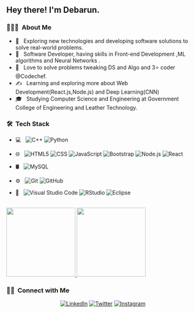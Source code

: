 
<h2> Hey there! I'm Debarun.</h2>

<h3> 👨🏻‍💻 &nbsp;About Me </h3>

- 🤔 &nbsp; Exploring new technologies and developing software solutions to solve real-world problems.
- 💼 &nbsp; Software Developer, having skills in Front-end Development ,ML algorithms and Neural Networks  .
- 🌱 &nbsp; Love to solve problems tweaking DS and Algo and 3⭐ coder @Codechef.
- ✍️ &nbsp; Learning and exploring more about Web Development(React.js,Node.js) and Deep Learning(CNN)
- 🎓 &nbsp; Studying Computer Science and Engineering at Government College of Engineering and Leather Technology.

<h3> 🛠 &nbsp;Tech Stack</h3>

- 💻 &nbsp;
  ![C++](https://img.shields.io/badge/-C++-333333?style=flat&logo=C%2B%2B&logoColor=00599C)
  ![Python](https://img.shields.io/badge/-Python-333333?style=flat&logo=python)
   
- 🌐 &nbsp;
  ![HTML5](https://img.shields.io/badge/-HTML5-333333?style=flat&logo=HTML5)
  ![CSS](https://img.shields.io/badge/-CSS-333333?style=flat&logo=CSS3&logoColor=1572B6)
  ![JavaScript](https://img.shields.io/badge/-JavaScript-333333?style=flat&logo=javascript)
  ![Bootstrap](https://img.shields.io/badge/-Bootstrap-333333?style=flat&logo=bootstrap&logoColor=563D7C)
  ![Node.js](https://img.shields.io/badge/-Node.js-333333?style=flat&logo=node.js)
  ![React](https://img.shields.io/badge/-React-333333?style=flat&logo=react)
- 🛢 &nbsp;
  ![MySQL](https://img.shields.io/badge/-MySQL-333333?style=flat&logo=mysql)

- ⚙️ &nbsp;
  ![Git](https://img.shields.io/badge/-Git-333333?style=flat&logo=git)
  ![GitHub](https://img.shields.io/badge/-GitHub-333333?style=flat&logo=github)
  
- 🔧 &nbsp;
  ![Visual Studio Code](https://img.shields.io/badge/-Visual%20Studio%20Code-333333?style=flat&logo=visual-studio-code&logoColor=007ACC)
  ![RStudio](https://img.shields.io/badge/-Atom-333333?style=flat&logo=rstudio)
  ![Eclipse](https://img.shields.io/badge/-Sublime%20Code-333333?style=flat&logo=eclipse-ide&logoColor=2C2255)
   

<br/>

<a href="https://github.com/AVS1508">
  <img height="180em" src="https://github-readme-stats.vercel.app/api?username=debrode&theme=buefy&show_icons=true" />
  <img height="180em" src="https://github-readme-stats.vercel.app/api/top-langs/?username=debrode&theme=buefy&layout=compact" />
</a>

<br/>

<h3> 🤝🏻 &nbsp;Connect with Me </h3>

<p align="center">
<a href="https://www.linkedin.com/in/debarun-roy-20288a122/"><img alt="LinkedIn" src="https://img.shields.io/badge/LinkedIn-Debarun%20Roy-blue?style=flat-square&logo=linkedin"></a>
<a href="https://twitter.com/DevDebarun"><img alt="Twitter" src="https://img.shields.io/badge/Twitter-DevDebarun-important?style=flat-square&logo=twitter"></a>
<a href="https://www.instagram.com/its_debarun_roy/"><img alt="Instagram" src="https://img.shields.io/badge/Instagram-its_debarun_roy-blueviolet?style=flat-square&logo=instagram"></a>  

</p>
